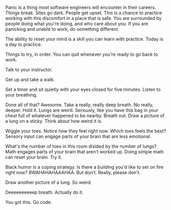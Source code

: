 Panic is a thing most software engineers will encounter in their careers. Things break. Sites go dark. People get upset. This is a chance to practice working with this discomfort in a place that is safe. You are surrounded by people doing what you're doing, and who care about you. If you are panicking and unable to work, do something different.

The ability to reset your mind is a skill you can learn with practice. Today is a day to practice.

Things to try, in order. You can quit whenever you're ready to go back to work.

Talk to your instructor.

Get up and take a walk.

Set a timer and sit quietly with your eyes closed for five minutes. Listen to your breathing.

Done all of that? Awesome. Take a really, really deep breath. No really, deeper. Hold it. Lungs are weird. Seriously, like you have this bag in your chest full of whatever happened to be nearby. Breath out. Draw a picture of a lung on a sticky. Think about how weird it is.

Wiggle your toes. Notice how they feel right now. Which toes feels the best? Sensory input can engage parts of your brain that are less emotional.

What's the number of toes in this room divided by the number of lungs? Math engages parts of your brain that aren't worked up. Doing simple math can reset your brain. Try it.

Black humor is a coping strategy. Is there a building you'd like to set on fire right now? BWAHAHAHAAAHAA. But don't. Really, please don't.

Draw another picture of a lung. So weird.

Deeeeeeeeeep breath. Actually do it.

You got this. Go code.